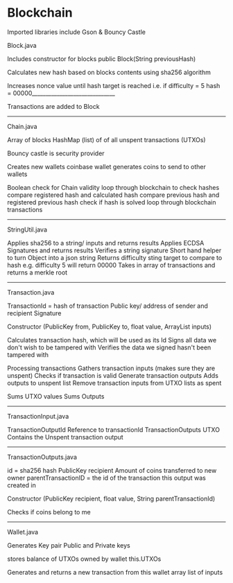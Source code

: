 # Blockchain

Imported libraries include
Gson & Bouncy Castle

Block.java

Includes constructor for blocks
public Block(String previousHash)

Calculates new hash based on blocks contents using sha256 algorithm

Increases nonce value until hash target is reached
i.e. if difficulty = 5
hash = 00000______________________________

Transactions are added to Block

----------------------------------------------

Chain.java

Array of blocks
HashMap (list) of of all unspent transactions (UTXOs)

Bouncy castle is security provider

Creates new wallets
coinbase wallet generates coins to send to other wallets

Boolean check for Chain validity
  loop through blockchain to check hashes
  compare registered hash and calculated hash
  compare previous hash and registered previous hash
  check if hash is solved
  loop through blockchain transactions

---------------------------------------------------------

StringUtil.java

Applies sha256 to a string/ inputs and returns results
Applies ECDSA Signatures and returns results
Verifies a string signature
Short hand helper to turn Object into a json string
Returns difficulty sting target to compare to hash e.g. difficulty 5 will return 00000
Takes in array of transactions and returns a merkle root

-------------------------------------------------

Transaction.java

TransactionId = hash of transaction
Public key/ address of sender and recipient
Signature

Constructor
(PublicKey from, PublicKey to, float value, ArrayList<TransactionInput> inputs)
  
  Calculates transaction hash, which will be used as its Id
  Signs all data we don't wish to be tampered with
  Verifies the data we signed hasn't been tampered with
  
  Processing transactions
    Gathers transaction inputs (makes sure they are unspent)
    Checks if transaction is valid
    Generate transaction outputs
    Adds outputs to unspent list
    Remove transaction inputs from UTXO lists as spent
    
Sums UTXO values
Sums Outputs

----------------------------------------------------

TransactionInput.java

TransactionOutputId
  Reference to transactionId
TransactionOutputs UTXO
  Contains the Unspent transaction output
  
  -------------------------------------------------------------
  
  TransactionOutputs.java
  
  id = sha256 hash
  PublicKey recipient
  Amount of coins transferred to new owner
  parentTransactionID = the id of the transaction this output was created in
  
  Constructor
    (PublicKey recipient, float value, String parentTransactionId)
   
 Checks if coins belong to me
 
 -------------------------------------------------
 
 Wallet.java
 
 Generates Key pair
  Public and Private keys
  
stores balance of UTXOs owned by wallet 
  this.UTXOs
  
Generates and returns a new transaction from this wallet
  array list of inputs
